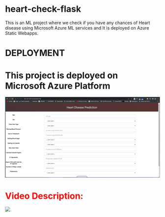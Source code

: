 # heart-check-flask
This is an ML project where we check if you have any chances of Heart disease using Microsoft Azure ML services and It is deployed on Azure Static Webapps.
<h1>DEPLOYMENT</h1>
<h1>This project is deployed on Microsoft Azure Platform</h1>
  <img src="https://github.com/arjundvn24/my-images/blob/main/Capture.PNG"/>
<h1 style="color:red">Video Description:</h1>
<img src="https://github.com/arjundvn24/my-images/blob/main/2d477d48-b60b-485e-a6fd-c97332a51b68_1.mp4"/>
